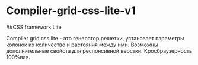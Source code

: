 Compiler-grid-css-lite-v1
=========================

##CSS framework Lite 

Compiler grid css lite - это генератор решетки, установает параметры колонок их 
количество и растояния между ими. Возможны дополнительные свойста для респонсивной верстки. 
Кросбраузерность 100%вая.

